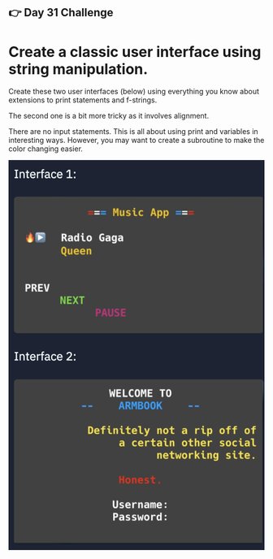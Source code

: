 ## 👉 Day 31 Challenge
# Create a classic user interface using string manipulation.

Create these two user interfaces (below) using everything you know about extensions to print statements and f-strings.

The second one is a bit more tricky as it involves alignment.

There are no input statements. This is all about using print and variables in interesting ways. However, you may want to create a subroutine to make the color changing easier.

![alt text](image.png)
